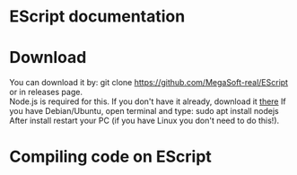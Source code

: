 # EScript documentation

# Download
You can download it by:
    git clone https://github.com/MegaSoft-real/EScript
or in releases page.<br>
Node.js is required for this. If you don't have it already, download it [there](nodejs.org)
If you have Debian/Ubuntu, open terminal and type:
    sudo apt install nodejs
After install restart your PC (if you have Linux you don't need to do this!).
# Compiling code on EScript